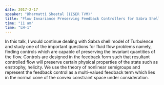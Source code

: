 ```yaml
---
date: 2017-2-17
speaker: "Dharmatti Sheetal (IISER TVM)"
title: "Flow Invariance Preserving Feedback Controllers for Sabra Shell Model of Turbulence"
time: "11 am" 
time: "LH-1"
---
```

In this talk, I would continue dealing with Sabra shell model of
Turbulence and study one of the important questions for fluid flow
problems namely, finding controls which are capable of preserving the
invariant quantities of the flow.   Controls are designed in the feedback
form such that resultant controlled flow will preserve certain physical
properties of the state such as enstrophy, helicity. We use the theory of
nonlinear semigroups and represent the feedback control as a multi-valued
feedback term which lies in the normal cone of the convex constraint space
under consideration.
